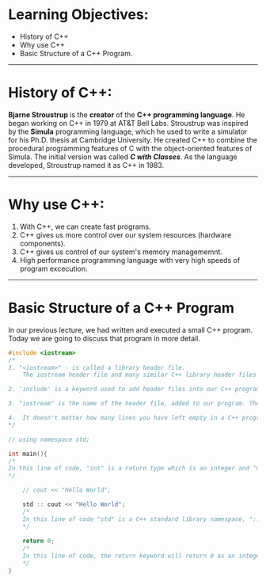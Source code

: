 # Learning Objectives:

- History of C++  
- Why use C++
- Basic Structure of a C++ Program.
---

# History of C++: 

**Bjarne Stroustrup** is the **creator** of the **C++ programming language**. He began working on C++ in 1979 at AT&T Bell Labs. Stroustrup was inspired by the **Simula** programming language, which he used to write a simulator for his Ph.D. thesis at Cambridge University. He created C++ to combine the procedural programming features of C with the object-oriented features of Simula. The initial version was called ***C with Classes***. As the language developed, Stroustrup named it as C++ in 1983.

---

# Why use C++:

1.  With C++, we can create fast programs.
1.  C++ gives us more control over our system resources (hardware components).
1.  C++ gives us control of our system's memory managememnt.
1.  High performance programming language with very high speeds of program excecution.

---

# Basic Structure of a C++ Program

In our previous lecture, we had written and executed a small C++ program. Today we are going to discuss that program in more detail.

```cpp
#include <iostream>
/*
1. "<iostream>" - is called a library header file.
    The iostream header file and many similar C++ library header files used in C++ programming can be found at the location (C:\msys64\mingw64\include\c++\12.1.0) inside the msys2 compiler installation folder.

2. 'include' is a keyword used to add header files into our C++ program.

3. "iostream" is the name of the header file, added to our program. The iostream libraryn header file helps us to get input data (through its object cin) and show output data (through its object cout). The iostream library also has many more uses; it is not only limited to input and output but for now, we will not go into more detail on this.  

4.  It doesn't matter how many lines you have left empty in a C++ program, the compiler will ignore those lines and only check the ones with the code.
*/

// using namespace std;

int main(){
/* 
In this line of code, "int" is a return type which is an integer and "main()" is a function, the brackets "()" denotes that it is a function. The curly brace "{" indicates that it is an opening of a function, and the curly brace "}" indicates that it is the closing of a function. Here I will give you an example to better understand the functionality of "int main()." Imagine that you own a coffee shop, and you have some employees who work for you. Let's name (Anna, Blake, Charlie) as the three employees. The function of Anna is to take orders, the function of Blake is to make coffee, and Charlie's function is to deliver coffee. Now when Anna gets a coffee order, she will call Blake to make the coffee, and when the coffee is ready, Blake will call Charlie to deliver the coffee. In this scenario, we can say that Anna is the primary function from which all the other tasks will start, and coffee is our return value (Something charlie finally gives to Blake). In this line of code, "main" is a reserved keyword, and we cannot change it to some other keyword.
*/

    // cout << "Hello World";

    std :: cout << "Hello World";
    /* 
    In this line of code "std" is a C++ standard library namespace, "::" is the scope resolution operator and "cout" is an object that is part of the C++ standard library namespace (std), '<<' is the output operator (also known as the insertion operator). Together "cout <<" sends the string "Hello World" to the standard output stream (usually the console). ";" is used to end a statement (terminator). The part "std::cout" tells the compiler that the "cout" identifier (Identifier is a collective name used for functions, classes, variables and objects) is part of the std namespace.
    */
   
    return 0;
    /* 
    In this line of code, the return keyword will return 0 as an integer to our main function "int main()" as we have discussed before. Returning 0 as a value to the main function means successful termination of the program.
    */
}
```